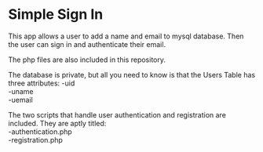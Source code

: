 # Simple Sign In
This app allows a user to add a name and email to mysql database.
Then the user can sign in and authenticate their email.

The php files are also included in this repository.

The database is private, but all you need to know is that
the Users Table has three attributes:
  -uid  
  -uname  
  -uemail  


The two scripts that handle user authentication and registration are included.
They are aptly titled:  
  -authentication.php  
  -registration.php
